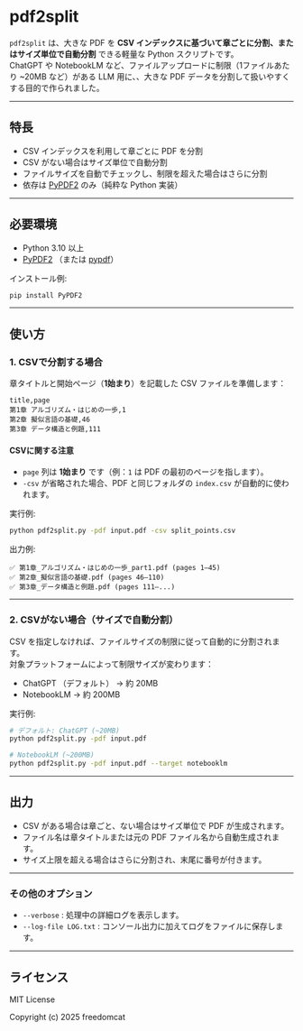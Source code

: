 # pdf2split

`pdf2split` は、大きな PDF を **CSV インデックスに基づいて章ごとに分割、またはサイズ単位で自動分割** できる軽量な Python スクリプトです。  
ChatGPT や NotebookLM など、ファイルアップロードに制限（1ファイルあたり ~20MB など）がある LLM 用に、、大きな PDF データを分割して扱いやすくする目的で作られました。

---

## 特長
- CSV インデックスを利用して章ごとに PDF を分割  
- CSV がない場合はサイズ単位で自動分割  
- ファイルサイズを自動でチェックし、制限を超えた場合はさらに分割  
- 依存は [PyPDF2](https://pypi.org/project/PyPDF2/) のみ（純粋な Python 実装）

---

## 必要環境
- Python 3.10 以上  
- [PyPDF2](https://pypi.org/project/PyPDF2/) （または [pypdf](https://pypi.org/project/pypdf/)）

インストール例:
```bash
pip install PyPDF2
```

---

## 使い方

### 1. CSVで分割する場合

章タイトルと開始ページ（**1始まり**）を記載した CSV ファイルを準備します：

```csv
title,page
第1章 アルゴリズム・はじめの一歩,1
第2章 擬似言語の基礎,46
第3章 データ構造と例題,111
```

#### CSVに関する注意
* `page` 列は **1始まり** です（例：`1` は PDF の最初のページを指します）。  
* `-csv` が省略された場合、PDF と同じフォルダの `index.csv` が自動的に使われます。  

実行例:

```bash
python pdf2split.py -pdf input.pdf -csv split_points.csv
```

出力例:

```
✅ 第1章_アルゴリズム・はじめの一歩_part1.pdf (pages 1–45)
✅ 第2章_擬似言語の基礎.pdf (pages 46–110)
✅ 第3章_データ構造と例題.pdf (pages 111–...)
```

---

### 2. CSVがない場合（サイズで自動分割）

CSV を指定しなければ、ファイルサイズの制限に従って自動的に分割されます。  
対象プラットフォームによって制限サイズが変わります：

- ChatGPT （デフォルト） → 約 20MB  
- NotebookLM → 約 200MB  

実行例:
```bash
# デフォルト: ChatGPT (~20MB)
python pdf2split.py -pdf input.pdf

# NotebookLM (~200MB)
python pdf2split.py -pdf input.pdf --target notebooklm
```

---

## 出力

* CSV がある場合は章ごと、ない場合はサイズ単位で PDF が生成されます。  
* ファイル名は章タイトルまたは元の PDF ファイル名から自動生成されます。  
* サイズ上限を超える場合はさらに分割され、末尾に番号が付きます。  

---

### その他のオプション

* `--verbose` : 処理中の詳細ログを表示します。  
* `--log-file LOG.txt` : コンソール出力に加えてログをファイルに保存します。  

---

## ライセンス

MIT License  

Copyright (c) 2025 freedomcat

